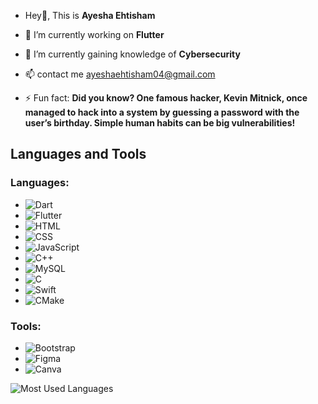 - Hey👋, This is **Ayesha Ehtisham**
  
- 👀 I’m currently working on **Flutter**
  
- 🌱 I’m currently gaining knowledge of **Cybersecurity**
  
- 📫 contact me ayeshaehtisham04@gmail.com
  
- ⚡ Fun fact: **Did you know? One famous hacker, Kevin Mitnick, once managed to hack into a system by guessing a password with the user’s birthday. Simple human habits can be big vulnerabilities!** 
<!---
ayeshaehtisham/ayeshaehtisham is a ✨ special ✨ repository because its `README.md` (this file) appears on your GitHub profile.
You can click the Preview link to take a look at your changes.
--->
## Languages and Tools

### Languages:
- ![Dart](https://img.shields.io/badge/Dart-0175C2?style=flat&logo=dart&logoColor=white)
- ![Flutter](https://img.shields.io/badge/Flutter-02569B?style=flat&logo=flutter&logoColor=white)
- ![HTML](https://img.shields.io/badge/HTML-E34F26?style=flat&logo=html5&logoColor=white)
- ![CSS](https://img.shields.io/badge/CSS-1572B6?style=flat&logo=css3&logoColor=white)
- ![JavaScript](https://img.shields.io/badge/JavaScript-F7DF1E?style=flat&logo=javascript&logoColor=black)
- ![C++](https://img.shields.io/badge/C%2B%2B-00599C?style=flat&logo=c%2B%2B&logoColor=white)
- ![MySQL](https://img.shields.io/badge/MySQL-4479A1?style=flat&logo=mysql&logoColor=white)
- ![C](https://img.shields.io/badge/C-A8B9CC?style=flat&logo=c&logoColor=white)
- ![Swift](https://img.shields.io/badge/Swift-F05138?style=flat&logo=swift&logoColor=white)
- ![CMake](https://img.shields.io/badge/CMake-064F8C?style=flat&logo=cmake&logoColor=white)

### Tools:
- ![Bootstrap](https://img.shields.io/badge/Bootstrap-563D7C?style=flat&logo=bootstrap&logoColor=white)
- ![Figma](https://img.shields.io/badge/Figma-F24E1E?style=flat&logo=figma&logoColor=white)
- ![Canva](https://img.shields.io/badge/Canva-00C4CC?style=flat&logo=canva&logoColor=white)


![Most Used Languages](https://github-readme-stats.vercel.app/api/top-langs/?username=ayeshaehtisham&layout=compact)

